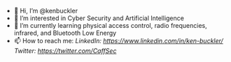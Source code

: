 - 👋 Hi, I’m @kenbuckler
- 👀 I’m interested in Cyber Security and Artificial Intelligence
- 🌱 I’m currently learning physical access control, radio frequencies, infrared, and Bluetooth Low Energy
- 📫 How to reach me:
*LinkedIn: https://www.linkedin.com/in/ken-buckler/*
*Twitter: https://twitter.com/CaffSec*

<!---
kenbuckler/kenbuckler is a ✨ special ✨ repository because its `README.md` (this file) appears on your GitHub profile.
You can click the Preview link to take a look at your changes.
--->
